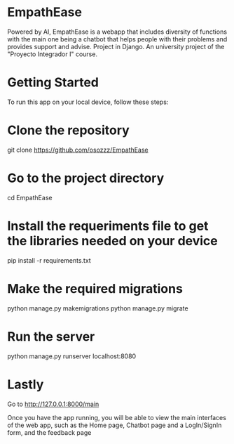 # EmpathEase
Powered by AI, EmpathEase is a webapp that includes diversity of functions with the main one being a chatbot that helps people with their problems and provides support and advise. Project in Django. An university project of the "Proyecto Integrador I" course.

# Getting Started
To run this app on your local device, follow these steps:

# Clone the repository
git clone https://github.com/osozzz/EmpathEase

# Go to the project directory
cd EmpathEase

# Install the requeriments file to get the libraries needed on your device
pip install -r requirements.txt

# Make the required migrations
python manage.py makemigrations
python manage.py migrate

# Run the server
python manage.py runserver localhost:8080

# Lastly
Go to http://127.0.0.1:8000/main

Once you have the app running, you will be able to view the main interfaces of the web app, such as the Home page, Chatbot page and a LogIn/SignIn form, and the feedback page

